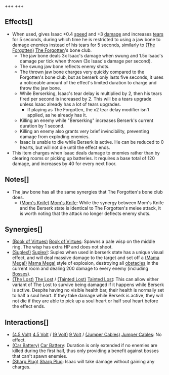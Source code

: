 +++
+++

Effects[]
---------


* When used, gives Isaac +0.4 [speed](/wiki/Speed "Speed") and +3 [damage](/wiki/Damage "Damage") and increases [tears](/wiki/Tears "Tears") for 5 seconds, during which time he is restricted to using a jaw bone to damage enemies instead of his tears for 5 seconds, similarly to  [(The Forgotten)](/wiki/The_Forgotten "The Forgotten") [The Forgotten](/wiki/The_Forgotten "The Forgotten")'s bone club.
	+ The jaw bone deals 3x Isaac's damage when swung and 1.5x Isaac's damage per tick when thrown (3x Isaac's damage per second).
	+ The swung jaw bone reflects enemy shots.
	+ The thrown jaw bone charges very quickly compared to the Forgotten's bone club, but as berserk only lasts five seconds, it uses a noticeable amount of the effect's limited duration to charge and throw the jaw bone.
	+ While Berserking, Isaac's tear delay is multiplied by 2, then his tears fired per second is increased by 2. This will be a tears upgrade unless Isaac already has a lot of tears upgrades.
		- If playing as The Forgotten, the x2 tear delay modifier isn't applied, as he already has it.
	+ Killing an enemy while "Berserking" increases Berserk's current duration by 1 second.
	+ Killing an enemy also grants very brief invincibility, preventing damage from exploding enemies.
	+ Isaac is unable to die while Berserk is active. He can be reduced to 0 hearts, but will not die until the effect ends.
* This item charges when Isaac deals damage to enemies rather than by clearing rooms or picking up batteries. It requires a base total of 120 damage, and increases by 40 for every next floor.


Notes[]
-------


* The jaw bone has all the same synergies that The Forgotten's bone club does.
	+ [(Mom's Knife)](/wiki/Mom%27s_Knife "Mom's Knife") [Mom's Knife](/wiki/Mom%27s_Knife "Mom's Knife"): While the synergy between Mom's Knife and the Berserk state is identical to The Forgotten's melee attack, it is worth noting that the attack no longer deflects enemy shots.


Synergies[]
-----------


* [(Book of Virtues)](/wiki/Book_of_Virtues "Book of Virtues") [Book of Virtues](/wiki/Book_of_Virtues "Book of Virtues"): Spawns a pale wisp on the middle ring. The wisp has extra HP and does not shoot.
* [(Suplex!)](/wiki/Suplex! "Suplex!") [Suplex!](/wiki/Suplex! "Suplex!"): Suplex when used in berserk state has a unique visual effect, and will deal massive damage to the target and set off a [(Mama Mega!)](/wiki/Mama_Mega! "Mama Mega!") [Mama Mega!](/wiki/Mama_Mega! "Mama Mega!") style of explosion, destroying all [obstacles](/wiki/Obstacle "Obstacle") in the current room and dealing 200 damage to every enemy (including [Bosses](/wiki/Boss "Boss")).
* [(The Lost)](/wiki/The_Lost "The Lost") [The Lost](/wiki/The_Lost "The Lost") /  [(Tainted Lost)](/wiki/Tainted_Lost "Tainted Lost") [Tainted Lost](/wiki/Tainted_Lost "Tainted Lost"): This can allow either variant of The Lost to survive being damaged if it happens while Berserk is active. Despite having no visible health bar, their health is normally set to half a soul heart. If they take damage while Berserk is active, they will not die if they are able to pick up a soul heart or half soul heart before the effect ends.


Interactions[]
--------------


* [(4.5 Volt)](/wiki/4.5_Volt "4.5 Volt") [4.5 Volt](/wiki/4.5_Volt "4.5 Volt") / [(9 Volt)](/wiki/9_Volt "9 Volt") [9 Volt](/wiki/9_Volt "9 Volt") / [(Jumper Cables)](/wiki/Jumper_Cables "Jumper Cables") [Jumper Cables](/wiki/Jumper_Cables "Jumper Cables"): No effect.
* [(Car Battery)](/wiki/Car_Battery "Car Battery") [Car Battery](/wiki/Car_Battery "Car Battery"): Duration is only extended if no enemies are killed during the first half, thus only providing a benefit against bosses that can't spawn enemies.
* [(Sharp Plug)](/wiki/Sharp_Plug "Sharp Plug") [Sharp Plug](/wiki/Sharp_Plug "Sharp Plug"): Isaac will take damage without gaining any charges.


